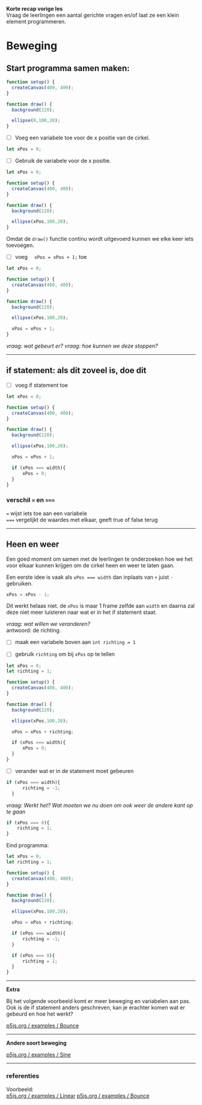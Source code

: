 **Korte recap vorige les**  
Vraag de leerlingen een aantal gerichte vragen en/of laat ze een klein element programmeren.


# Beweging



## Start programma samen maken:

```javaScript
function setup() {
  createCanvas(400, 400);
}

function draw() {
  background(220);

  ellipse(0,100,20);
}
```

- [ ] Voeg een variabele toe voor de x positie van de cirkel.

```javaScript
let xPos = 0;
```

- [ ] Gebruik de variabele voor de x positie.  

```javaScript
let xPos = 0;

function setup() {
  createCanvas(400, 400);
}

function draw() {
  background(220);

  ellipse(xPos,100,20);
}
```

Omdat de `draw()` functie continu wordt uitgevoerd kunnen we elke keer iets toevoegen.

- [ ] voeg `  xPos = xPos + 1;` toe

```javaScript
let xPos = 0;

function setup() {
  createCanvas(400, 400);
}

function draw() {
  background(220);

  ellipse(xPos,100,20);

  xPos = xPos + 1;
}
```

*vraag: wat gebeurt er?*
*vraag: hoe kunnen we deze stoppen?*


---
## if statement: als dit zoveel is, doe dit

- [ ] voeg if statement toe

```javaScript
let xPos = 0;

function setup() {
  createCanvas(400, 400);
}

function draw() {
  background(220);

  ellipse(xPos,100,20);

  xPos = xPos + 1;

  if (xPos === width){
      xPos = 0;
  }
}
```

### verschil `=` en `===`

`=` wijst iets toe aan een variabele   
`===` vergelijkt de waardes met elkaar, geeft true of false terug



---
## Heen en weer

Een goed moment om samen met de leerlingen te onderzoeken hoe we het voor elkaar kunnen krijgen om de cirkel heen en weer te laten gaan.


Een eerste idee is vaak als `xPos === width` dan inplaats van `+` juist `-` gebruiken.

```javaScript
xPos = xPos - 1;
```

Dit werkt helaas niet. de `xPos` is maar 1 frame zelfde aan `width` en daarna zal deze niet meer luisteren naar wat er in het if statement staat.


*vraag: wat willen we veranderen?*  
antwoord: de richting.

- [ ] maak een variabele boven aan `int richting = 1`
- [ ] gebruik `richting` om bij `xPos` op te tellen


```javaScript
let xPos = 0;
let richting = 1;

function setup() {
  createCanvas(400, 400);
}

function draw() {
  background(220);

  ellipse(xPos,100,20);

  xPos = xPos + richting;

  if (xPos === width){
      xPos = 0;
  }
}
```


- [ ] verander wat er in de statement moet gebeuren

```javaScript
if (xPos === width){
      richting = -1;
  }
 ```

*vraag: Werkt het? Wat moeten we nu doen om ook weer de andere kant op te gaan*

```javaScript
if (xPos === 0){
    richting = 1;
}
```

Eind programma:


```javaScript
let xPos = 0;
let richting = 1;

function setup() {
  createCanvas(400, 400);
}

function draw() {
  background(220);

  ellipse(xPos,100,20);

  xPos = xPos + richting;

  if (xPos === width){
      richting = -1;
  }

  if (xPos === 0){
      richting = 1;
  }
}
```


---
**Extra**

Bij het volgende voorbeeld komt er meer beweging en variabelen aan pas.   
Ook is de if statement anders geschreven, kan je erachter komen wat er gebeurd en hoe het werkt?   

[p5js.org / examples / Bounce](https://p5js.org/examples/motion-bounce.html)


---
**Andere soort beweging** 

[p5js.org / examples / Sine](https://p5js.org/examples/math-sine.html)

---
### referenties

Voorbeeld:   
[p5js.org / examples / Linear](https://p5js.org/examples/motion-linear.html)
[p5js.org / examples / Bounce](https://p5js.org/examples/motion-bounce.html)
